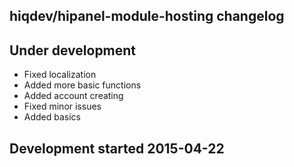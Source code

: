 hiqdev/hipanel-module-hosting changelog
---------------------------------------

## Under development

- Fixed localization
- Added more basic functions
- Added account creating
- Fixed minor issues
- Added basics

## Development started 2015-04-22

